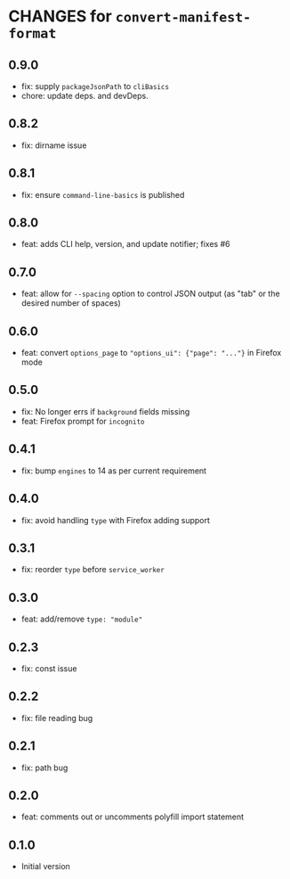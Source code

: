 # CHANGES for `convert-manifest-format`

## 0.9.0

- fix: supply `packageJsonPath` to `cliBasics`
- chore: update deps. and devDeps.

## 0.8.2

- fix: dirname issue

## 0.8.1

- fix: ensure `command-line-basics` is published

## 0.8.0

- feat: adds CLI help, version, and update notifier; fixes #6

## 0.7.0

- feat: allow for `--spacing` option to control JSON output (as
    "tab" or the desired number of spaces)

## 0.6.0

- feat: convert `options_page` to `"options_ui": {"page": "..."}` in
    Firefox mode

## 0.5.0

- fix: No longer errs if `background` fields missing
- feat: Firefox prompt for `incognito`

## 0.4.1

- fix: bump `engines` to 14 as per current requirement

## 0.4.0

- fix: avoid handling `type` with Firefox adding support

## 0.3.1

- fix: reorder `type` before `service_worker`

## 0.3.0

- feat: add/remove `type: "module"`

## 0.2.3

- fix: const issue

## 0.2.2

- fix: file reading bug

## 0.2.1

- fix: path bug

## 0.2.0

- feat: comments out or uncomments polyfill import statement

## 0.1.0

- Initial version
